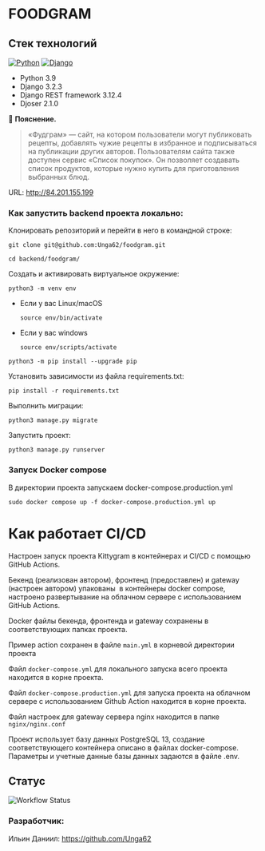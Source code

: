 # FOODGRAM

## Стек технологий
[![Python](https://img.shields.io/badge/-Python-464646?style=flat-square&logo=Python)](https://www.python.org/)
[![Django](https://img.shields.io/badge/-Django-464646?style=flat-square&logo=Django)](https://www.djangoproject.com/)

- Python 3.9
- Django 3.2.3
- Django REST framework 3.12.4
- Djoser 2.1.0

:small_orange_diamond: **Пояснение.**
> «Фудграм» — сайт, на котором пользователи могут публиковать рецепты, добавлять чужие рецепты в избранное и подписываться на публикации других авторов. Пользователям сайта также доступен сервис «Список покупок». Он позволяет создавать список продуктов, которые нужно купить для приготовления выбранных блюд.

URL: http://84.201.155.199

### Как запустить backend проекта локально:

Клонировать репозиторий и перейти в него в командной строке:

```
git clone git@github.com:Unga62/foodgram.git
```

```
cd backend/foodgram/
```

Cоздать и активировать виртуальное окружение:

```
python3 -m venv env
```

* Если у вас Linux/macOS

    ```
    source env/bin/activate
    ```

* Если у вас windows

    ```
    source env/scripts/activate
    ```

```
python3 -m pip install --upgrade pip
```

Установить зависимости из файла requirements.txt:

```
pip install -r requirements.txt
```

Выполнить миграции:

```
python3 manage.py migrate
```

Запустить проект:

```
python3 manage.py runserver
```

### Запуск Docker compose 
В директории проекта запускаем docker-compose.production.yml
```
sudo docker compose up -f docker-compose.production.yml up
```

#  Как работает CI/CD  

Настроен запуск проекта Kittygram в контейнерах и CI/CD с помощью GitHub Actions.

Бекенд (реализован автором), фронтенд (предоставлен) и gateway (настроен автором) упакованы  в контейнеры docker compose, настроено развертывание на облачном сервере с использованием GitHub Actions.

Docker файлы бекенда, фронтенда и gateway сохранены в соответствующих папках проекта.

Пример action сохранен в файле `main.yml` в корневой директории проекта

Файл `docker-compose.yml` для локального запуска всего проекта находится в корне проекта.

Файл `docker-compose.production.yml` для запуска проекта на облачном сервере с использованием Github Action находится в корне проекта.

Файл настроек для gateway сервера nginx находится в папке `nginx/nginx.conf`

Проект использует базу данных PostgreSQL 13, создание соответствующего контейнера описано в файлах docker-compose.
Параметры и учетные данные базы данных задаются в файле .env.


## Статус
![Workflow Status](https://github.com/Unga62/foodgram/actions/workflows/main.yml/badge.svg)

### Разработчик:

Ильин Даниил: https://github.com/Unga62
